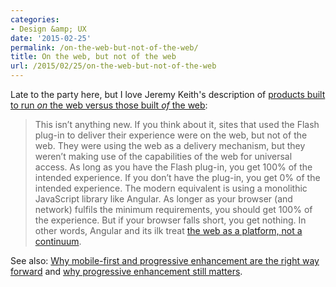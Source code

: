 ```yaml
---
categories:
- Design &amp; UX
date: '2015-02-25'
permalink: /on-the-web-but-not-of-the-web/
title: On the web, but not of the web
url: /2015/02/25/on-the-web-but-not-of-the-web
---
```


Late to the party here, but I love Jeremy Keith's description of [products built to run *on* the web versus those built *of* the web](https://adactio.com/journal/8245):

> This isn’t anything new. If you think about it, sites that used the Flash plug-in to deliver their experience were on the web, but not of the web. They were using the web as a delivery mechanism, but they weren’t making use of the capabilities of the web for universal access. As long as you have the Flash plug-in, you get 100% of the intended experience. If you don’t have the plug-in, you get 0% of the intended experience. The modern equivalent is using a monolithic JavaScript library like Angular. As longer as your browser (and network) fulfils the minimum requirements, you should get 100% of the experience. But if your browser falls short, you get nothing. In other words, Angular and its ilk treat [the web as a platform, not a continuum](https://adactio.com/journal/6692).

See also: [Why mobile-first and progressive enhancement are the right way forward](/why-mobile-first-and-progressive-enhancement-are-the-right-way-forward/) and [why progressive enhancement still matters](/why-progressive-enhancement-still-matters/).